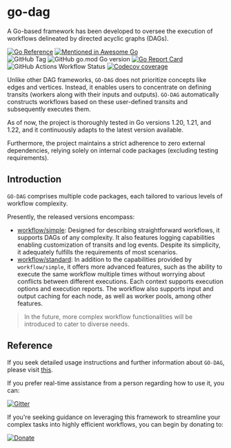 # go-dag
A Go-based framework has been developed to oversee the execution of workflows delineated by directed acyclic graphs (DAGs).

[![Go Reference](https://pkg.go.dev/badge/github.com/rhosocial/go-dag.svg)](https://pkg.go.dev/github.com/rhosocial/go-dag)
[![Mentioned in Awesome Go](https://awesome.re/mentioned-badge.svg)](https://github.com/avelino/awesome-go)  
![GitHub Tag](https://img.shields.io/github/v/tag/rhosocial/go-dag)
![GitHub go.mod Go version](https://img.shields.io/github/go-mod/go-version/rhosocial/go-dag)
[![Go Report Card](https://goreportcard.com/badge/github.com/rhosocial/go-dag)](https://goreportcard.com/report/github.com/rhosocial/go-dag)
![GitHub Actions Workflow Status](https://img.shields.io/github/actions/workflow/status/rhosocial/go-dag/go.yml?branch=r1.1)
[![Codecov coverage](https://codecov.io/gh/rhosocial/go-dag/branch/r1.1/graph/badge.svg)](https://app.codecov.io/gh/rhosocial/go-dag/tree/r1.1)

Unlike other DAG frameworks, `GO-DAG` does not prioritize concepts like edges and vertices.
Instead, it enables users to concentrate on defining transits (workers along with their inputs and outputs). 
`GO-DAG` automatically constructs workflows based on these user-defined transits and subsequently executes them.

As of now, the project is thoroughly tested in Go versions 1.20, 1.21, and 1.22,
and it continuously adapts to the latest version available.

Furthermore, the project maintains a strict adherence to zero external dependencies,
relying solely on internal code packages (excluding testing requirements).

## Introduction

`GO-DAG` comprises multiple code packages, each tailored to various levels of workflow complexity.

Presently, the released versions encompass:

- [workflow/simple](workflow/simple): Designed for describing straightforward workflows,
it supports DAGs of any complexity. It also features logging capabilities enabling customization of transits and log events.
Despite its simplicity, it adequately fulfills the requirements of most scenarios.
- [workflow/standard](workflow/standard): In addition to the capabilities provided by `workflow/simple`,
it offers more advanced features, such as the ability to execute the same workflow multiple times
without worrying about conflicts between different executions. Each context supports execution options and execution reports.
The workflow also supports input and output caching for each node, as well as worker pools, among other features.

> In the future, more complex workflow functionalities will be introduced to cater to diverse needs.

## Reference

If you seek detailed usage instructions and further information about `GO-DAG`, please visit [this](https://docs.go-dag.dev.rho.social/).

If you prefer real-time assistance from a person regarding how to use it, you can:

[![Gitter](https://img.shields.io/gitter/room/rhosocial/go-dag)](https://matrix.to/#/#go-dag.rhosocial:gitter.im)

If you're seeking guidance on leveraging this framework to streamline your complex tasks into highly efficient workflows, you can begin by donating to:

[![Donate](https://liberapay.com/assets/widgets/donate.svg)](https://liberapay.com/vistart/donate)
